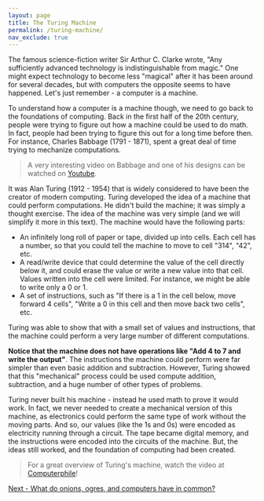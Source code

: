 ```yaml
---
layout: page
title: The Turing Machine
permalink: /turing-machine/
nav_exclude: true
---
```


The famous science-fiction writer Sir Arthur C. Clarke wrote, "Any sufficiently
advanced technology is indistinguishable from magic." One might expect technology to become
less "magical" after it has been around for several decades, but with computers the opposite seems
to have happened.  Let's just remember - a computer is a machine.

To understand how a computer is a machine though, we need to go back to the foundations of computing.
Back in the first half of the 20th century, people were trying to figure out how a machine could
be used to do math.  In fact, people had been trying to figure this out for a long time before then.
For instance, Charles Babbage (1791 - 1871), spent a great deal of time trying to mechanize
computations.

> A very interesting video on Babbage and one of his designs can be watched on [Youtube](https://youtu.be/XSkGY6LchJs).

It was Alan Turing (1912 - 1954) that is widely considered to have been the creator of modern computing.
Turing developed the idea of a machine that could perform computations.  He didn't build the machine; it was simply
a thought exercise.  The idea of the machine was very simple (and we will simplify it more in this text).  The machine would have the following parts:

- An infinitely long roll of paper or tape, divided up into cells.  Each cell has a number, so that you could tell the machine to move to cell "314", "42", etc.
- A read/write device that could determine the value of the cell directly below it, and could erase the value or write a new value into that cell.  Values written into the cell were limited. For instance, we might be able to write only a 0 or 1.
- A set of instructions, such as "If there is a 1 in the cell below, move forward 4 cells", "Write a 0 in this cell and then move back two cells", etc.

Turing was able to show that with a small set of values and instructions, that the machine could perform a very large number of different computations.

**Notice that the machine does not have operations like "Add 4 to 7 and write the output"**.  The instructions the machine could perform were far simpler than even basic addition and subtraction.  However, Turing showed that this "mechanical" process could be used compute addition, subtraction, and a huge number of other types of problems.

Turing never built his machine - instead he used math to prove it would work.  In fact, we never needed to create a mechanical version of this machine, as electronics could perform the same type of work without the moving parts.  And so, our values (like the 1s and 0s) were encoded as electricity running through a circuit.  The tape became digital memory, and the instructions were encoded into the circuits of the machine.  But, the ideas still worked, and the foundation of computing had been created.

> For a great overview of Turing's machine, watch the video at [Computerphile](https://youtu.be/fWGfez2OJ7o)!

[Next - What do onions, ogres, and computers have in common?](/layers)
